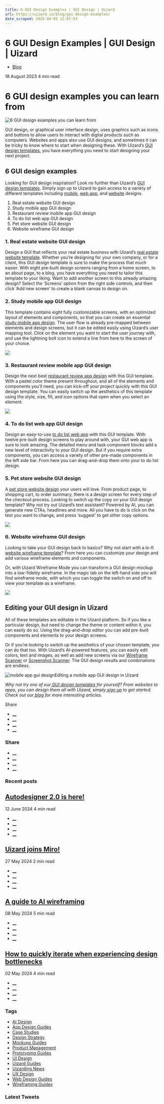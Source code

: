 ```yaml
---
title: 6 GUI Design Examples | GUI Design | Uizard
url: https://uizard.io/blog/gui-design-examples/
date_scraped: 2025-04-05 12:07:53
---
```


# 6 GUI Design Examples | GUI Design | Uizard

  * [Blog](https://uizard.io/blog/)

18 August 2023 4 min read

# 6 GUI design examples you can learn from

![6 GUI design examples you can learn from](/blog/content/images/size/w730/2023/08/BLOG_230815_6GUIExamples.webp)

GUI design, or graphical user interface design, uses graphics such as icons and buttons to allow users to interact with digital products such as computers. Websites and apps also use GUI designs, and sometimes it can be tricky to know where to start when designing these. With Uizard’s [GUI design templates](https://uizard.io/templates/), you have everything you need to start designing your next project. 

## 6 GUI design examples

Looking for GUI design inspiration? Look no further than Uizard’s [GUI design templates](https://uizard.io/templates/). Simply sign up to Uizard to gain access to a variety of different templates including [mobile](https://uizard.io/templates/mobile-app-templates/), [web app](https://uizard.io/templates/web-app-templates/), and [website](https://uizard.io/templates/website-templates/) designs. 

  1. Real estate website GUI design
  2. Study mobile app GUI design
  3. Restaurant review mobile app GUI design
  4. To do list web app GUI design
  5. Pet store website GUI design
  6. Website wireframe GUI design

### 1\. Real estate website GUI design

Design a GUI that reflects your real estate business with Uizard’s [real estate website template](https://uizard.io/templates/website-templates/real-estate-website/). Whether you’re designing for your own company, or for a client, this GUI design template is sure to make the process that much easier. With eight pre-built design screens ranging from a home screen, to an about page, to a blog, you have everything you need to tailor this template to your liking. Want to add another screen to this already amazing design? Select the ‘Screens’ option from the right side controls, and then click ‘Add new screen’ to create a blank canvas to design on. 

### 2\. Study mobile app GUI design

This template contains eight fully customizable screens, with an optimized layout of elements and components, so that you can create an essential [study mobile app design](https://uizard.io/templates/mobile-app-templates/study-mobile-app/). The user flow is already pre-mapped between elements and design screens, but it can be edited easily using Uizard’s user mapping tool. Click on the element you want to start the user journey with, and use the lightning bolt icon to extend a line from here to the screen of your choice. 

![](https://uizard.io/blog/content/images/2023/08/study-app-2-plp-1.png)

### 3\. Restaurant review mobile app GUI design

Design the next best [restaurant review app design](https://uizard.io/templates/mobile-app-templates/restaurant-review-mobile-app/) with this GUI template. With a pastel color theme present throughout, and all of the elements and components you’ll need, you can kick-off your project quickly with this GUI design template. You can easily switch up the aesthetics of this template using the style, size, fill, and icon options that open when you select an element. 

![](https://uizard.io/blog/content/images/2023/08/restaurant-review-app-summary.png)

### 4\. To do list web app GUI design

Design an easy-to-use [to do list web app](https://uizard.io/templates/website-templates/to-do-website/) with this GUI template. With twelve pre-built design screens to play around with, your GUI web app is sure to look amazing. The detailed menu and task component blocks add a new level of interactivity to your GUI design. But if you require extra components, you can access a variety of other pre-made components in the left side bar. From here you can drag-and-drop them onto your to do list design. 

### 5\. Pet store website GUI design

A [pet store website design](https://uizard.io/templates/website-templates/pet-store/) your users will love. From product page, to shopping cart, to order summary, there is a design screen for every step of the checkout process. Looking to switch up the copy on your GUI design template? Why not try out Uizard’s text assistant? Powered by AI, you can generate new CTAs, headlines and more. All you have to do is click on the text you want to change, and press ‘suggest’ to get other copy options. 

![](https://uizard.io/blog/content/images/2023/08/1.-Pet-Store-Cover-2.png)

### 6\. Website wireframe GUI design

Looking to take your GUI design back to basics? Why not start with a lo-fi [website wireframe template](https://uizard.io/templates/website-templates/website-wireframe/)? From here you can customize your design and add various wireframe elements and components.

Or, with Uizard Wireframe Mode you can transform a GUI design mockup into a low-fidelity wireframe. In the magic tab on the left-hand side you will find wireframe mode, with which you can toggle the switch on and off to view your template as a wireframe. 

![](https://uizard.io/blog/content/images/2023/08/web-wireframe-cover.webp)

## Editing your GUI design in Uizard

All of these templates are editable in the Uizard platform. So if you like a particular design, but need to change the theme or content within it, you can easily do so. Using the drag-and-drop editor you can add pre-built components and elements to your design screens. 

Or if you’re looking to switch up the aesthetics of your chosen template, you can do that too. With Uizard’s AI-powered features, you can easily edit colors, text and images, as well as add new screens via our [Wireframe Scanner](https://uizard.io/wireframe-scanner/) or [Screenshot Scanner](https://uizard.io/screenshot/). The GUI design results and combinations are endless. 

![mobile app gui design](https://uizard.io/blog/content/images/2023/08/UI-design-tips-1.gif)Editing a mobile app GUI design in Uizard   

_Why not try one of our_[ _GUI design templates_](https://uizard.io/templates/) _for yourself? From websites to apps, you can design them all with Uizard, simply_[ _sign up_](https://app.uizard.io/sign-up) _to get started. Check out our_[ _blog_](https://uizard.io/blog/) _for more interesting articles._

Share 

  * [__](https://twitter.com/share?text=6%20GUI%20design%20examples%20you%20can%20learn%20from&url=https://uizard.io/blog/gui-design-examples/ "Share on Twitter")
  * [__](https://www.linkedin.com/sharing/share-offsite/?url=https://uizard.io/blog/gui-design-examples/ "Share on LinkedIn")
  * [__](https://www.facebook.com/sharer/sharer.php?u=https://uizard.io/blog/gui-design-examples/ "Share on Facebook")
  * [__](mailto:?subject=6%20GUI%20design%20examples%20you%20can%20learn%20from "Share by Email")

### Share

  * [__](https://twitter.com/share?text=6%20GUI%20design%20examples%20you%20can%20learn%20from&url=https://uizard.io/blog/gui-design-examples/ "Share on Twitter")
  * [__](https://www.linkedin.com/sharing/share-offsite/?url=https://uizard.io/blog/gui-design-examples/ "Share on LinkedIn")
  * [__](https://www.facebook.com/sharer/sharer.php?u=https://uizard.io/blog/gui-design-examples/ "Share on Facebook")
  * [__](mailto:?subject=6%20GUI%20design%20examples%20you%20can%20learn%20from "Share by Email")

### Recent posts

[](/blog/autodesigner-2-0-is-here/ "Autodesigner 2.0 is here!")

## [Autodesigner 2.0 is here!](/blog/autodesigner-2-0-is-here/ "Autodesigner 2.0 is here!")

12 June 2024 4 min read

  * [__](https://twitter.com/share?text=Autodesigner%202.0%20is%20here!&url=https://uizard.io/blog/autodesigner-2-0-is-here/ "Share on Twitter")
  * [__](https://www.linkedin.com/sharing/share-offsite/?url=https://uizard.io/blog/autodesigner-2-0-is-here/ "Share on LinkedIn")
  * [__](https://www.facebook.com/sharer/sharer.php?u=https://uizard.io/blog/autodesigner-2-0-is-here/ "Share on Facebook")
  * [__](mailto:?subject=Autodesigner%202.0%20is%20here! "Share by Email")

[](/blog/uizard-joins-miro/ "Uizard joins Miro!")

## [Uizard joins Miro!](/blog/uizard-joins-miro/ "Uizard joins Miro!")

27 May 2024 2 min read

  * [__](https://twitter.com/share?text=Uizard%20joins%20Miro!&url=https://uizard.io/blog/uizard-joins-miro/ "Share on Twitter")
  * [__](https://www.linkedin.com/sharing/share-offsite/?url=https://uizard.io/blog/uizard-joins-miro/ "Share on LinkedIn")
  * [__](https://www.facebook.com/sharer/sharer.php?u=https://uizard.io/blog/uizard-joins-miro/ "Share on Facebook")
  * [__](mailto:?subject=Uizard%20joins%20Miro! "Share by Email")

[](/blog/guide-to-ai-wireframing/ "A guide to AI wireframing")

## [A guide to AI wireframing](/blog/guide-to-ai-wireframing/ "A guide to AI wireframing")

08 May 2024 5 min read

  * [__](https://twitter.com/share?text=A%20guide%20to%20AI%20wireframing&url=https://uizard.io/blog/guide-to-ai-wireframing/ "Share on Twitter")
  * [__](https://www.linkedin.com/sharing/share-offsite/?url=https://uizard.io/blog/guide-to-ai-wireframing/ "Share on LinkedIn")
  * [__](https://www.facebook.com/sharer/sharer.php?u=https://uizard.io/blog/guide-to-ai-wireframing/ "Share on Facebook")
  * [__](mailto:?subject=A%20guide%20to%20AI%20wireframing "Share by Email")

[](/blog/how-to-iterate-when-experiencing-design-bottlenecks/ "How to quickly iterate when experiencing design bottlenecks")

## [How to quickly iterate when experiencing design bottlenecks](/blog/how-to-iterate-when-experiencing-design-bottlenecks/ "How to quickly iterate when experiencing design bottlenecks")

02 May 2024 4 min read

  * [__](https://twitter.com/share?text=How%20to%20quickly%20iterate%20when%20experiencing%20design%20bottlenecks&url=https://uizard.io/blog/how-to-iterate-when-experiencing-design-bottlenecks/ "Share on Twitter")
  * [__](https://www.linkedin.com/sharing/share-offsite/?url=https://uizard.io/blog/how-to-iterate-when-experiencing-design-bottlenecks/ "Share on LinkedIn")
  * [__](https://www.facebook.com/sharer/sharer.php?u=https://uizard.io/blog/how-to-iterate-when-experiencing-design-bottlenecks/ "Share on Facebook")
  * [__](mailto:?subject=How%20to%20quickly%20iterate%20when%20experiencing%20design%20bottlenecks "Share by Email")

### Tags

  * [AI Design](/blog/tag/ai-design/ "AI Design")
  * [App Design Guides](/blog/tag/app-design/ "App Design Guides")
  * [Case Studies](/blog/tag/case-studies/ "Case Studies")
  * [Design Strategy](/blog/tag/design-strategy/ "Design Strategy")
  * [Mockups Guides](/blog/tag/mockups/ "Mockups Guides")
  * [Product Management](/blog/tag/product-management/ "Product Management")
  * [Prototyping Guides](/blog/tag/prototyping/ "Prototyping Guides")
  * [UI Design](/blog/tag/ui-design/ "UI Design")
  * [Uizard Guides](/blog/tag/uizard-guides/ "Uizard Guides")
  * [Uizarding News](/blog/tag/uizarding-news/ "Uizarding News")
  * [UX Design](/blog/tag/ux-design/ "UX Design")
  * [Web Design Guides](/blog/tag/web-design/ "Web Design Guides")
  * [Wireframing Guides](/blog/tag/wireframing/ "Wireframing Guides")

### Latest Tweets
